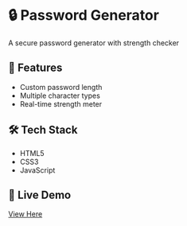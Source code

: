 # 🔒 Password Generator  
A secure password generator with strength checker  

## 🌟 Features  
- Custom password length  
- Multiple character types  
- Real-time strength meter  

## 🛠️ Tech Stack  
- HTML5  
- CSS3  
- JavaScript  

## 🚀 Live Demo  
[View Here](https://iamjav.github.io/password-generator)  
